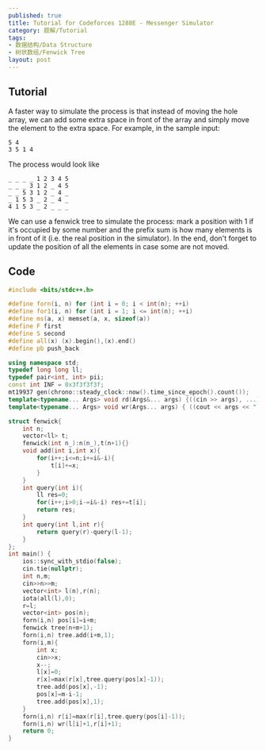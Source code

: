 ```yaml
---
published: true
title: Tutorial for Codeforces 1288E - Messenger Simulator
category: 题解/Tutorial
tags:
- 数据结构/Data Structure
- 树状数组/Fenwick Tree
layout: post
---
```


<!-- more -->

## Tutorial

A faster way to simulate the process is that instead of moving the hole array, we can add some extra space in front of the array and simply move the element to the extra space. For example, in the sample input:

```
5 4
3 5 1 4
```
The process would look like

```
_ _ _ _ 1 2 3 4 5
_ _ _ 3 1 2 _ 4 5
_ _ 5 3 1 2 _ 4 _
_ 1 5 3 _ 2 _ 4 _
4 1 5 3 _ 2 _ _ _
```

We can use a fenwick tree to simulate the process: mark a position with 1 if it's occupied by some number and the prefix sum is how many elements is in front of it (i.e. the real position in the simulator). In the end, don't forget to update the position of all the elements in case some are not moved.

## Code

```cpp
#include <bits/stdc++.h>

#define forn(i, n) for (int i = 0; i < int(n); ++i)
#define for1(i, n) for (int i = 1; i <= int(n); ++i)
#define ms(a, x) memset(a, x, sizeof(a))
#define F first
#define S second
#define all(x) (x).begin(),(x).end()
#define pb push_back

using namespace std;
typedef long long ll;
typedef pair<int, int> pii;
const int INF = 0x3f3f3f3f;
mt19937 gen(chrono::steady_clock::now().time_since_epoch().count());
template<typename... Args> void rd(Args&... args) {((cin >> args), ...);}
template<typename... Args> void wr(Args... args) { ((cout << args << " "), ...); cout<<endl;}

struct fenwick{
    int n;
    vector<ll> t;
    fenwick(int n_):n(n_),t(n+1){}
    void add(int i,int x){
        for(i++;i<=n;i+=i&-i){
            t[i]+=x;
        }
    }
    int query(int i){
        ll res=0;
        for(i++;i>0;i-=i&-i) res+=t[i];
        return res;
    }
    int query(int l,int r){
        return query(r)-query(l-1);
    }
};
int main() {
    ios::sync_with_stdio(false);
    cin.tie(nullptr);
    int n,m;
    cin>>n>>m;
    vector<int> l(n),r(n);
    iota(all(l),0);
    r=l;
    vector<int> pos(n);
    forn(i,n) pos[i]=i+m;
    fenwick tree(n+m+1);
    forn(i,n) tree.add(i+m,1);
    forn(i,m){
        int x;
        cin>>x;
        x--;
        l[x]=0;
        r[x]=max(r[x],tree.query(pos[x]-1));
        tree.add(pos[x],-1);
        pos[x]=m-i-1;
        tree.add(pos[x],1);
    }
    forn(i,n) r[i]=max(r[i],tree.query(pos[i]-1));
    forn(i,n) wr(l[i]+1,r[i]+1);
    return 0;
}
```